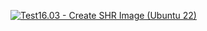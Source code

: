 [![Test16.03 - Create SHR Image (Ubuntu 22)](https://github.com/dwydler/test1/actions/workflows/test16.03_create-shr-image_ubuntu22.yml/badge.svg?event=workflow_dispatch)](https://github.com/dwydler/test1/actions/workflows/test16.03_create-shr-image_ubuntu22.yml)

